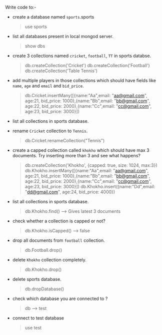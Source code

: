 Write code to:-

- create a database named `sports`.sports

  > use sports

- list all databases present in local mongod server.

  > show dbs

- create 3 collections named `cricket`, `football`, `TT` in sports databse.

  > db.createCollection('Cricket')
  > db.createCollection('Football')
  > db.createCollection('Table Tennis')

- add multiple players in those collections which should have fields like `name`, `age` and `email` and `bid_price`.
  > db.Cricket.insertMany([{name:"Aa",email: "aa@gmail.com", age:21, bid_price: 1000},{name:"Bb",email: "bb@gmail.com", age:22, bid_price: 2000},{name:"Cc",email: "cc@gmail.com", age:23, bid_price: 3000}])
- list all collections in sports database.

- rename `Cricket` collection to `Tennis`.

  > db.Cricket.renameCollection("Tennis")

- create a capped collection called `khokho` which should have max 3 documents.
  Try inserting more than 3 and see what happens?

  > db.createCollection('Khokho', {capped: true, size: 1024, max:3})
  > db.Khokho.insertMany([{name:"Aa",email: "aa@gmail.com", age:21, bid_price: 1000},{name:"Bb",email: "bb@gmail.com", age:22, bid_price: 2000},{name:"Cc",email: "cc@gmail.com", age:23, bid_price: 3000}])
  > db.Khokho.insert({name:"Dd",email: "dd@gmail.com", age:24, bid_price: 4000})

- list all collections in sports database.

  > db.Khokho.find() --> Gives latest 3 documents

- check whether a collection is capped or not?

  > db.Khokho.isCapped() --> false

- drop all documents from `football` collection.

  > db.Football.drop()

- delete `Khokho` collection completely.

  > db.Khokho.drop()

- delete sports database.

  > db.dropDatabase()

- check which database you are connected to ?
  > db --> test
- connect to test database
  > use test
